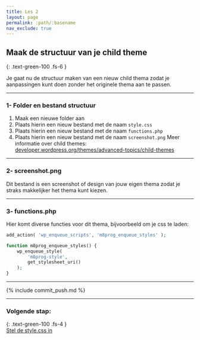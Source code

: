 ```yaml
---
title: Les 2
layout: page
permalink: :path/:basename
nav_exclude: true
---
```


## Maak de structuur van je child theme
{: .text-green-100 .fs-6 }

Je gaat nu de structuur maken van een nieuw child thema zodat je aanpassingen kunt doen zonder het originele thema aan te passen.    

---
### 1- Folder en bestand structuur
1. Maak een nieuwe folder aan
2. Plaats hierin een nieuw bestand met de naam `style.css`
3. Plaats hierin een nieuw bestand met de naam `functions.php`
4. Plaats hierin een nieuw bestand met de naam `screenshot.png`
Meer informatie over child themes: [developer.wordpress.org/themes/advanced-topics/child-themes](https://developer.wordpress.org/themes/advanced-topics/child-themes/)

---
### 2- screenshot.png
Dit bestand is een screenshot of design van jouw eigen thema zodat je straks makkelijker het thema kunt kiezen.

---
### 3- functions.php
Hier komt diverse functies voor dit thema, bijvoorbeeld om je css te laden:
```php
add_action( 'wp_enqueue_scripts', 'm8prog_enqueue_styles' );

function m8prog_enqueue_styles() {
	wp_enqueue_style(
		'm8prog-style',
		get_stylesheet_uri()
	);
}
```

---

{% include commit_push.md %}

---
### Volgende stap:
{: .text-green-100 .fs-4 }  
[Stel de style.css in](style_css)

